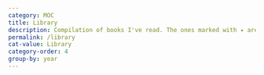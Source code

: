 ```yaml
---
category: MOC
title: Library
description: Compilation of books I've read. The ones marked with ✦ are must-reads, and those marked with ❷ are re-reads. Check my <a href="/antilibrary">AntiLibrary</a> for the bigger list ;)
permalink: /library
cat-value: Library
category-order: 4
group-by: year
---
```

